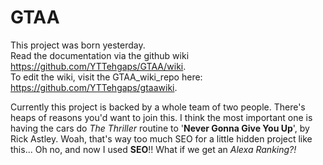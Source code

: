 # GTAA
This project was born yesterday.  
Read the documentation via the github wiki https://github.com/YTTehgaps/GTAA/wiki.  
To edit the wiki, visit the GTAA_wiki_repo here: https://github.com/YTTehgaps/gtaawiki.  

Currently this project is backed by a whole team of two people. There's heaps of reasons you'd want to join this. I think the most important one is having the cars do *The Thriller* routine to '**Never Gonna Give You Up**', by Rick Astley.
Woah, that's way too much SEO for a little hidden project like this...
Oh no, and now I used **SEO**!! What if we get an _Alexa Ranking?!_
